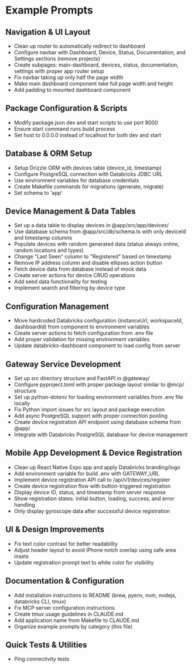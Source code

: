 # Example Prompts

## Navigation & UI Layout
- Clean up router to automatically redirect to dashboard
- Configure navbar with Dashboard, Device, Status, Documentation, and Settings sections (remove projects)
- Create subpages: main-dashboard, devices, status, documentation, settings with proper app router setup
- Fix navbar taking up only half the page width
- Make main dashboard component take full page width and height
- Add padding to mounted dashboard component

## Package Configuration & Scripts
- Modify package.json dev and start scripts to use port 8000
- Ensure start command runs build process
- Set host to 0.0.0.0 instead of localhost for both dev and start

## Database & ORM Setup
- Setup Drizzle ORM with devices table (device_id, timestamp)
- Configure PostgreSQL connection with Databricks JDBC URL
- Use environment variables for database credentials
- Create Makefile commands for migrations (generate, migrate)
- Set schema to 'app'

## Device Management & Data Tables
- Set up a data table to display devices in @app/src/app/devices/
- Use database schema from @app/src/db/schema.ts with only deviceId and timestamp columns
- Populate devices with random generated data (status always online, random locations and types)
- Change "Last Seen" column to "Registered" based on timestamp
- Remove IP address column and disable ellipses action button
- Fetch device data from database instead of mock data
- Create server actions for device CRUD operations
- Add seed data functionality for testing
- Implement search and filtering by device type

## Configuration Management
- Move hardcoded Databricks configuration (instanceUrl, workspaceId, dashboardId) from component to environment variables
- Create server actions to fetch configuration from .env file
- Add proper validation for missing environment variables
- Update databricks-dashboard component to load config from server

## Gateway Service Development
- Set up src directory structure and FastAPI in @gateway/
- Configure pyproject.toml with proper package layout similar to @mcp/ structure
- Set up python-dotenv for loading environment variables from .env file locally
- Fix Python import issues for src layout and package execution
- Add async PostgreSQL support with proper connection pooling
- Create device registration API endpoint using database schema from @app/
- Integrate with Databricks PostgreSQL database for device management

## Mobile App Development & Device Registration
- Clean up React Native Expo app and apply Databricks branding/logo
- Add environment variable for build .env with GATEWAY_URL
- Implement device registration API call to /api/v1/devices/register
- Create device registration flow with button-triggered registration
- Display device ID, status, and timestamp from server response
- Show registration states: initial button, loading, success, and error handling
- Only display gyroscope data after successful device registration

## UI & Design Improvements
- Fix text color contrast for better readability
- Adjust header layout to avoid iPhone notch overlap using safe area insets
- Update registration prompt text to white color for visibility

## Documentation & Configuration
- Add installation instructions to README (brew, pyenv, nvm, nodejs, databricks CLI, tmux)
- Fix MCP server configuration instructions
- Create tmux usage guidelines in CLAUDE.md
- Add application name from Makefile to CLAUDE.md
- Organize example prompts by category (this file)

## Quick Tests & Utilities
- Ping connectivity tests